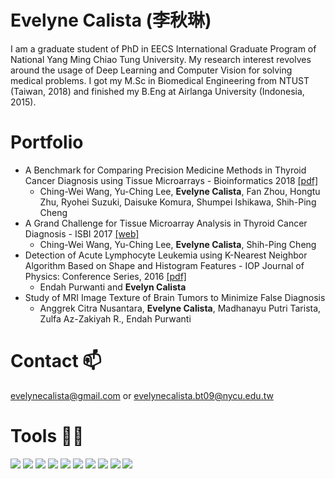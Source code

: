 <!-- ### Hi there 👋


**EvelyneCalista/EvelyneCalista** is a ✨ _special_ ✨ repository because its `README.md` (this file) appears on your GitHub profile.

Here are some ideas to get you started:

- 🔭 I’m currently working on ...
- 🌱 I’m currently learning ...
- 👯 I’m looking to collaborate on ...
- 🤔 I’m looking for help with ...
- 💬 Ask me about ...
- 📫 How to reach me: ...
- 😄 Pronouns: ...
- ⚡ Fun fact: ...
-->
# Evelyne Calista (李秋琳)
I am a graduate student of PhD in EECS International Graduate Program of National Yang Ming Chiao Tung University. My research interest revolves around
the usage of Deep Learning and Computer Vision for solving medical problems. I got my M.Sc in Biomedical
Engineering from NTUST (Taiwan, 2018) and finished my B.Eng at Airlanga University (Indonesia, 2015). 

# Portfolio
- A Benchmark for Comparing Precision Medicine Methods in Thyroid Cancer Diagnosis using Tissue Microarrays - Bioinformatics 2018 [[pdf]](https://academic.oup.com/bioinformatics/article/34/10/1767/4774301)
  - Ching-Wei Wang, Yu-Ching Lee, **Evelyne Calista**, Fan Zhou, Hongtu Zhu, Ryohei Suzuki, Daisuke Komura, Shumpei Ishikawa, Shih-Ping Cheng
- A Grand Challenge for Tissue Microarray Analysis in Thyroid Cancer Diagnosis - ISBI 2017 [[web]](http://www-o.ntust.edu.tw/~cvmi/ISBI2017/)
  - Ching-Wei Wang, Yu-Ching Lee, **Evelyne Calista**, Shih-Ping Cheng
- Detection of Acute Lymphocyte Leukemia using K-Nearest Neighbor Algorithm Based on Shape and Histogram Features - IOP Journal of Physics: Conference Series, 2016 [[pdf]](https://iopscience.iop.org/article/10.1088/1742-6596/853/1/012011)
  - Endah Purwanti and **Evelyn Calista**
- Study of MRI Image Texture of Brain Tumors to Minimize False Diagnosis
  - Anggrek Citra Nusantara, **Evelyne Calista**, Madhanayu Putri Tarista, Zulfa Az-Zakiyah R., Endah Purwanti

# Contact 📫
evelynecalista@gmail.com or evelynecalista.bt09@nycu.edu.tw

# Tools 👩‍💻
![](https://img.shields.io/badge/Ubuntu-E95420?style=for-the-badge&logo=ubuntu&logoColor=white)
![](https://img.shields.io/badge/Java-ED8B00?style=for-the-badge&logo=java&logoColor=white)
![](https://img.shields.io/badge/Python-3776AB?style=for-the-badge&logo=python&logoColor=white)
![](https://img.shields.io/badge/PyTorch-EE4C2C?style=for-the-badge&logo=PyTorch&logoColor=white)
![](https://img.shields.io/badge/LaTeX-47A141?style=for-the-badge&logo=LaTeX&logoColor=white)
![](https://img.shields.io/badge/Pandas-2C2D72?style=for-the-badge&logo=pandas&logoColor=white)
![](https://img.shields.io/badge/Numpy-777BB4?style=for-the-badge&logo=numpy&logoColor=white)
![](https://img.shields.io/badge/scikit_learn-F7931E?style=for-the-badge&logo=scikit-learn&logoColor=white)
![](https://img.shields.io/badge/Docker-2CA5E0?style=for-the-badge&logo=docker&logoColor=white)
![](https://img.shields.io/badge/conda-342B029.svg?&style=for-the-badge&logo=anaconda&logoColor=white)
<!-- ![](https://img.shields.io/badge/<code>-<python>-informational?style=flat&logo=<LOGO_NAME>&logoColor=white&color=2bbc8a)-->

